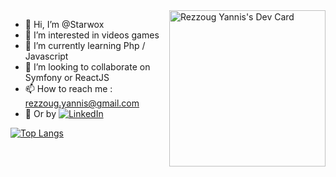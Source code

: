 <div align="left">
  <a href="https://app.daily.dev/Starwox"><img src="https://api.daily.dev/devcards/e95b52ed2a9c4dad9a8e31f3080b27da.png?r=8qp" width="250" alt="Rezzoug Yannis's Dev Card" align="right"/></a>
</div>

- 👋 Hi, I’m @Starwox
- 👀 I’m interested in videos games
- 🌱 I’m currently learning Php / Javascript
- 💞️ I’m looking to collaborate on Symfony or ReactJS
- 📫 How to reach me : rezzoug.yannis@gmail.com
- 📰 Or by 
<a href="https://www.linkedin.com/in/yannis-rezzoug"> <img src="https://img.shields.io/static/v1?logo=linkedin&style=flat-square&color=0072b1&label=LinkedIn&message=%E2%98%86" alt="LinkedIn"/></a>


[![Top Langs](https://github-readme-stats-mu-eight-60.vercel.app/api/top-langs/?username=Starwox&hide=jupyter+notebook)](https://github-readme-stats-mu-eight-60.vercel.app/api/top-langs/?username=Starwoxhide=jupyter+notebook)
<!---
Starwox/Starwox is a ✨ special ✨ repository because its `README.md` (this file) appears on your GitHub profile.
You can click the Preview link to take a look at your changes.
--->

